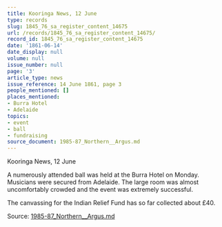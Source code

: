 ```yaml
---
title: Kooringa News, 12 June
type: records
slug: 1845_76_sa_register_content_14675
url: /records/1845_76_sa_register_content_14675/
record_id: 1845_76_sa_register_content_14675
date: '1861-06-14'
date_display: null
volume: null
issue_number: null
page: '3'
article_type: news
issue_reference: 14 June 1861, page 3
people_mentioned: []
places_mentioned:
- Burra Hotel
- Adelaide
topics:
- event
- ball
- fundraising
source_document: 1985-87_Northern__Argus.md
---
```


Kooringa News, 12 June

A numerously attended ball was held at the Burra Hotel on Monday.  Musicians were secured from Adelaide.  The large room was almost uncomfortably crowded and the event was extremely successful.

The canvassing for the Indian Relief Fund has so far collected about £40.

Source: [1985-87_Northern__Argus.md](/downloads/markdown/1985-87_Northern__Argus.md)
